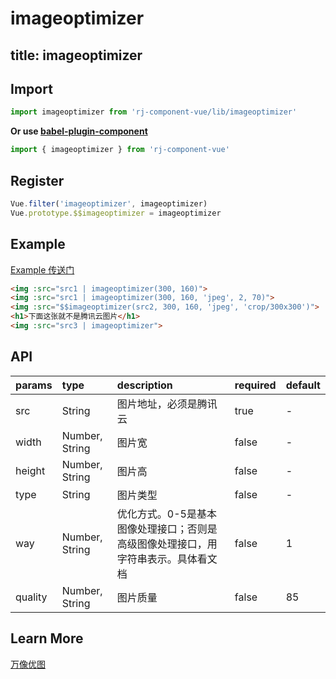 # imageoptimizer

title: imageoptimizer
---

## Import

``` js
import imageoptimizer from 'rj-component-vue/lib/imageoptimizer'
```

**Or use [babel-plugin-component](https://www.npmjs.com/package/babel-plugin-component)**

``` js
import { imageoptimizer } from 'rj-component-vue'
```

## Register

``` js
Vue.filter('imageoptimizer', imageoptimizer)
Vue.prototype.$$imageoptimizer = imageoptimizer
```

## Example

[Example 传送门](//zhouyu1993.github.io/rjcv/imageoptimizer)

``` html
<img :src="src1 | imageoptimizer(300, 160)">
<img :src="src1 | imageoptimizer(300, 160, 'jpeg', 2, 70)">
<img :src="$$imageoptimizer(src2, 300, 160, 'jpeg', 'crop/300x300')">
<h1>下面这张就不是腾讯云图片</h1>
<img :src="src3 | imageoptimizer">
```

## API

| params | type | description | required | default |
|:---|:---|:---|:---|:---|
| src | String | 图片地址，必须是腾讯云 | true | - |
| width | Number, String | 图片宽 | false | - |
| height | Number, String | 图片高 | false | - |
| type | String | 图片类型 | false | - |
| way | Number, String | 优化方式。0-5是基本图像处理接口；否则是高级图像处理接口，用字符串表示。具体看文档 | false | 1 |
| quality | Number, String | 图片质量 | false | 85 |

## Learn More

[万像优图](https://cloud.tencent.com/document/product/275/3807#8-.E5.9B.BE.E5.83.8F.E5.A4.84.E7.90.86)
